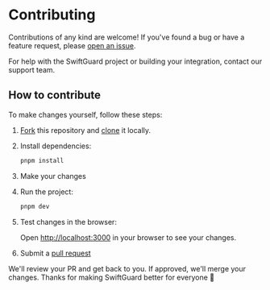 # Contributing

Contributions of any kind are welcome! If you've found a bug or have a feature request, please [open an issue](/issues).

For help with the SwiftGuard project or building your integration, contact our support team.

## How to contribute

To make changes yourself, follow these steps:

1. [Fork](https://help.github.com/articles/fork-a-repo/) this repository and [clone](https://help.github.com/articles/cloning-a-repository/) it locally.

2. Install dependencies:

   ```bash
   pnpm install
   ```

3. Make your changes

4. Run the project:

   ```bash
   pnpm dev
   ```

5. Test changes in the browser:

   Open [http://localhost:3000](http://localhost:3000) in your browser to see your changes.

6. Submit a [pull request](https://help.github.com/articles/creating-a-pull-request-from-a-fork/)

We'll review your PR and get back to you. If approved, we'll merge your changes. Thanks for making SwiftGuard better for everyone 💛
